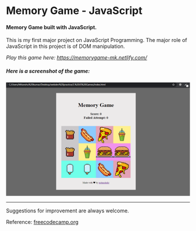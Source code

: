 # Memory Game - JavaScript
#### Memory Game built with JavaScript.

This is my first major project on JavaScript Programming. The major role of JavaScript in this project is of DOM manipulation.

_Play this game here: https://memorygame-mk.netlify.com/_

##### Here is a screenshot of the game:
![Screenshot](Screenshot.png)

---
Suggestions for improvement are always welcome.

Reference:
[freecodecamp.org](https://www.freecodecamp.org/)

